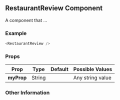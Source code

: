 ## RestaurantReview Component
A component that ...

### Example

```js
<RestaurantReview />
```

### Props

| Prop          | Type     | Default     | Possible Values
| ------------- | -------- | ----------- | ---------------------------------------------
| **myProp**    | String   |             | Any string value


### Other Information
